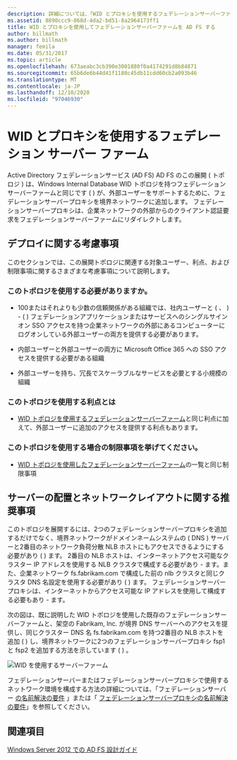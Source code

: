 ```yaml
---
description: 詳細については、「WID とプロキシを使用するフェデレーションサーバーファーム」を参照してください。
ms.assetid: 8890ccc9-068d-4da2-bd51-8a2964173ff1
title: WID とプロキシを使用してフェデレーションサーバーファームを AD FS する
author: billmath
ms.author: billmath
manager: femila
ms.date: 05/31/2017
ms.topic: article
ms.openlocfilehash: 673aeabc3cb390e3001880f0a4174291d8b84871
ms.sourcegitcommit: 65b6de6b44d41f1180c45db11cdd60cb2a093b46
ms.translationtype: MT
ms.contentlocale: ja-JP
ms.lasthandoff: 12/10/2020
ms.locfileid: "97046930"
---
```

# <a name="federation-server-farm-using-wid-and-proxies"></a>WID とプロキシを使用するフェデレーション サーバー ファーム

Active Directory フェデレーションサービス (AD FS) AD FS のこの展開 \( トポロジ \) は、Windows Internal Database WID トポロジを持つフェデレーションサーバーファームと同じです \( \) が、外部ユーザーをサポートするために、フェデレーションサーバープロキシを境界ネットワークに追加します。 フェデレーションサーバープロキシは、企業ネットワークの外部からのクライアント認証要求をフェデレーションサーバーファームにリダイレクトします。

## <a name="deployment-considerations"></a>デプロイに関する考慮事項
このセクションでは、この展開トポロジに関連する対象ユーザー、利点、および制限事項に関するさまざまな考慮事項について説明します。

### <a name="who-should-use-this-topology"></a>このトポロジを使用する必要がありますか。

-   100またはそれよりも少数の信頼関係がある組織では、社内ユーザーと \( 、 \) \- \( \) フェデレーションアプリケーションまたはサービスへのシングルサインオン SSO アクセスを持つ企業ネットワークの外部にあるコンピューターにログオンしている外部ユーザーの両方を提供する必要があります。

-   内部ユーザーと外部ユーザーの両方に Microsoft Office 365 への SSO アクセスを提供する必要がある組織

-   外部ユーザーを持ち、冗長でスケーラブルなサービスを必要とする小規模の組織

### <a name="what-are-the-benefits-of-using-this-topology"></a>このトポロジを使用する利点とは

-   [WID トポロジを使用するフェデレーションサーバーファーム](Federation-Server-Farm-Using-WID-2012.md)と同じ利点に加えて、外部ユーザーに追加のアクセスを提供する利点もあります。

### <a name="what-are-the-limitations-of-using-this-topology"></a>このトポロジを使用する場合の制限事項を挙げてください。

-   [WID トポロジを使用したフェデレーションサーバーファーム](Federation-Server-Farm-Using-WID-2012.md)の一覧と同じ制限事項

## <a name="server-placement-and-network-layout-recommendations"></a>サーバーの配置とネットワークレイアウトに関する推奨事項
このトポロジを展開するには、2つのフェデレーションサーバープロキシを追加するだけでなく、境界ネットワークがドメインネームシステムの \( DNS \) サーバーと2番目のネットワーク負荷分散 NLB ホストにもアクセスできるようにする必要があり \( \) ます。 2番目の NLB ホストは、インターネットアクセス可能なクラスター IP アドレスを使用する NLB クラスタで構成する必要があり \- ます。また、企業ネットワーク fs.fabrikam.com で構成した前の nlb クラスタと同じクラスタ DNS 名設定を使用する必要があり \( \) ます。 フェデレーションサーバープロキシは、インターネットからアクセス可能な IP アドレスを使用して構成する必要もあり \- ます。

次の図は、既に説明した WID トポロジを使用した既存のフェデレーションサーバーファームと、架空の Fabrikam, Inc. が境界 DNS サーバーへのアクセスを提供し、同じクラスター DNS 名 fs.fabrikam.com を持つ2番目の NLB ホストを追加 \( \) し、境界ネットワークに2つのフェデレーションサーバープロキシ fsp1 と fsp2 を追加する方法を示しています \( \) 。

![WID を使用するサーバーファーム](media/FarmWIDProxies.gif)

フェデレーションサーバーまたはフェデレーションサーバープロキシで使用するネットワーク環境を構成する方法の詳細については、「フェデレーションサーバー [の名前解決の要件](Name-Resolution-Requirements-for-Federation-Servers.md) 」または「 [フェデレーションサーバープロキシの名前解決の要件](Name-Resolution-Requirements-for-Federation-Server-Proxies.md)」を参照してください。

## <a name="see-also"></a>関連項目
[Windows Server 2012 での AD FS 設計ガイド](AD-FS-Design-Guide-in-Windows-Server-2012.md)
